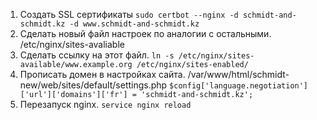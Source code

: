 1. Создать SSL сертификаты
```sudo certbot --nginx -d schmidt-and-schmidt.kz -d www.schmidt-and-schmidt.kz```
2. Сделать новый файл настроек по аналогии с остальными. /etc/nginx/sites-avaliable
3. Сделать ссылку на этот файл. 
``` ln -s /etc/nginx/sites-available/www.example.org /etc/nginx/sites-enabled/ ```
4. Прописать домен в настройках сайта. /var/www/html/schmidt-new/web/sites/default/settings.php
``` $config['language.negotiation']['url']['domains']['fr'] = 'schmidt-and-schmidt.kz'; ```
5. Перезапуск nginx. 
```service nginx reload```
